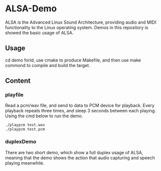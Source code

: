 # ALSA-Demo
ALSA is the Advanced Linux Sound Architecture, providing audio and MIDI functionality to the Linux operating system. Demos in this repository is showed the basic usage of ALSA.
## Usage
cd demo forld, use cmake to produce Makefile, and then use make commond to compile and build the target.  

## Content
### playfile
Read a pcm/wav file, and send to data to PCM device for playback. Every playback repeats three times, and sleep 3 seconds between each playing.  
Using the cmd below to run the demo.  
```
./playpcm test.wav
./playpcm test.pcm
```

### duplexDemo
There are two short demo, which show a full duplex usage of ALSA, meaning that the demo shows the action that audio capturing and speech playing meanwhile.  

